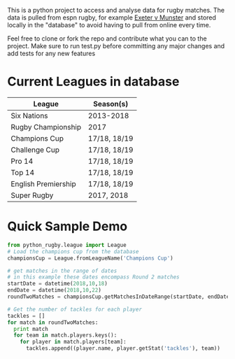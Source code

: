 This is a python project to access and analyse data for rugby matches. The data is pulled from espn rugby, for example [Exeter v Munster](http://www.espn.com/rugby/match?gameId=293566&league=271937) and stored locally in the "database" to avoid having to pull from online every time.

Feel free to clone or fork the repo and contribute what you can to the project. Make sure to run test.py before committing any major changes and add tests for any new features

# Current Leagues in database

|League |Season(s)|
|--- | --- |
|Six Nations|2013-2018|
|Rugby Championship|2017|
|Champions Cup|17/18, 18/19|
|Challenge Cup|17/18, 18/19|
|Pro 14|17/18, 18/19|
|Top 14|17/18, 18/19|
|English Premiership|17/18, 18/19|
|Super Rugby|2017, 2018|

# Quick Sample Demo
```python
from python_rugby.league import League
# Load the champions cup from the database
championsCup = League.fromLeagueName('Champions Cup')

# get matches in the range of dates
# in this example these dates encompass Round 2 matches
startDate = datetime(2018,10,18)
endDate = datetime(2018,10,22)
roundTwoMatches = championsCup.getMatchesInDateRange(startDate, endDate)

# Get the number of tackles for each player
tackles = []
for match in roundTwoMatches:
  print match
  for team in match.players.keys():
    for player in match.players[team]:
      tackles.append((player.name, player.getStat('tackles'), team))
```
